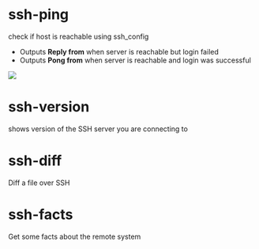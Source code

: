 ssh-ping
========
check if host is reachable using ssh_config

* Outputs **Reply from** when server is reachable but login failed
* Outputs **Pong from** when server is reachable and login was successful

![](https://raw.githubusercontent.com/vaporup/ssh-tools/master/demos/ssh-ping.gif)


ssh-version
===========
shows version of the SSH server you are connecting to

ssh-diff
=========
Diff a file over SSH

ssh-facts
=========
Get some facts about the remote system
